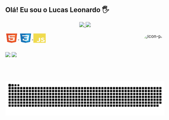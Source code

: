 ## Olá! Eu sou o Lucas Leonardo 🖐️
<div align="center">
  <a href="https://github.com/lucasleonardodev">
  <img height="180em" src="https://github-readme-stats.vercel.app/api?username=lucasleonardodev&show_icons=true&theme=radical&include_all_commits=true&count_private=true"/>
  <img height="180em" src="https://github-readme-stats.vercel.app/api/top-langs/?username=lucasleonardodev&layout=compact&langs_count=7&theme=radical"/>
</div>
  
  
<div style="display: inline_block"><br>
  <img align="center" alt="Icon-HTML" height="30" width="40" src="https://raw.githubusercontent.com/devicons/devicon/master/icons/html5/html5-original.svg">
  <img align="center" alt="Icon-CSS" height="30" width="40" src="https://raw.githubusercontent.com/devicons/devicon/master/icons/css3/css3-original.svg">
  <img align="center" alt="Icon-Js" height="30" width="40" src="https://raw.githubusercontent.com/devicons/devicon/master/icons/javascript/javascript-plain.svg">
  <img align="right" alt="Icon-pic" height="150" style="border-radius:50px;" src="https://uploaddeimagens.com.br/images/003/901/109/original/icon_Pef.png?1654977328">
</div>
  
  ##
 
<div> 
  <a href="https://www.instagram.com/leo.lucas19" target="_blank"><img src="https://img.shields.io/badge/-Instagram-%23E4405F?style=for-the-badge&logo=instagram&logoColor=white" target="_blank"></a>
  <a href = "mailto:lucasleonardo.dev@gmail.com"><img src="https://img.shields.io/badge/-Gmail-%23333?style=for-the-badge&logo=gmail&logoColor=white" target="_blank"></a>
  
  ![Snake animation](https://github.com/lucasleonardodev/lucasleonardodev/blob/output/github-contribution-grid-snake.svg)
  
</div>
